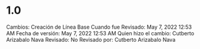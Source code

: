# 1.0

Cambios: Creación de Línea Base
Cuando fue Revisado: May 7, 2022 12:53 AM
Fecha de  versión: May 7, 2022 12:53 AM
Quien hizo el cambio: Cutberto Arizabalo Nava
Revisado: No
Revisado por: Cutberto Arizabalo Nava